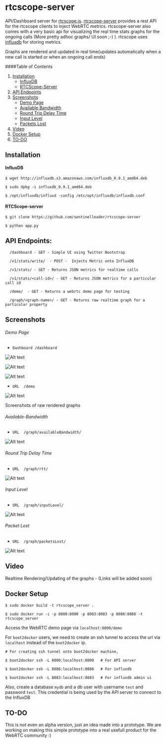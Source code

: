# rtcscope-server
API/Dashboard server for [rtcscope.js](https://github.com/samirnaik/rtcscope.js). [rtcscope-server](https://github.com/sentinelleader/rtcscope-server) provides a rest API for the rtcscope clients to inject WebRTC metrics. rtcscope-server also comes with a very basic api for visualizing the real time stats graphs for the ongoing calls (More pretty adhoc graphs/ UI soon ;-) ). rtcscope uses [influxdb](influxdb.com) for storing metrics.

Graphs are rendered and updated in real time(updates automatically when a new call is started or when an ongoing call ends)

####Table of Contents

1. [Installation](#installation)
	* [InfluxDB](#influxdb)
	* [RTCScope-Server](#RTCScope-server)
2. [API Endpoints](#api-endpoints)
3. [Screenshots](#screenshots)
	* [Demo Page](#demo-page)
	* [Available Bandwidth](#available-bandwidth)
	* [Round Trip Delay Time](#round-trip-delay-time)
	* [Input Level](#input-level)
	* [Packets Lost](#packet-lost)
4. [Video](#video)
5. [Docker Setup](#docker-setup)
6. [TO-DO](#to-do)

## Installation

####  InfluxDB

	$ wget http://influxdb.s3.amazonaws.com/influxdb_0.9.1_amd64.deb

	$ sudo dpkg -i influxdb_0.9.1_amd64.deb

	$ /opt/influxdb/influxd -config /etc/opt/influxdb/influxdb.conf

####  RTCScope-server

	$ git clone https://github.com/sentinelleader/rtcscope-server

	$ python app.py


## API Endpoints:

```
  /dashboard - GET - Simple UI using Twitter Bootstrap

  /v1/stats/write/  - POST -  Injects Metric onto InfluxDB

  /v1/stats/ - GET - Returns JSON metrics for realtime calls

  /v1/stats/<call-id>/ - GET - Returns JSON metrics for a particular call id

  /demo/  - GET - Returns a webrtc demo page for testing

  /graph/<graph-name>/ - GET - Returns raw realtime graph for a particular property
```

## Screenshots



###### Demo Page

* ```Dashboard /dashboard```

![Alt text](/screenshots/rtcscope-dash.png?raw=true "Dashboard1")

![Alt text](/screenshots/rtt-dash.png?raw=true "Dashboard2")

![Alt text](/screenshots/il-dash.png?raw=true "Dashboard3")

* ```URL  /demo```

![Alt text](/screenshots/demo.png?raw=true "Demo")

Screenshots of raw rendered graphs


###### Available-Bandwidth

* ```URL  /graph/availableBandwidth/```

![Alt text](/screenshots/availableBandwidth.png?raw=true "Available Bandwidth")


###### Round Trip Delay Time

* ```URL  /graph/rtt/```

![Alt text](/screenshots/rtt.png?raw=true "Round Trip Delay Time")


###### Input Level

* ```URL  /graph/inputLevel/```

![Alt text](/screenshots/InputLevel.png?raw=true "Input Level")


###### Packet Lost

* ```URL  /graph/packetsLost/```

![Alt text](/screenshots/PacketLost.png?raw=true "Packet Lost")


## Video


Realtime Rendering/Updating of the graphs - (Links will be added soon)


## Docker Setup

	$ sudo docker build -t rtcscope_server .

	$ sudo docker run -i -p 8000:8000 -p 8083:8083 -p 8086:8086 -t rtcscope_server


  Access the WebRTC demo page via `localhost:8000/demo`

  For `boot2docker` users, we need to create an ssh tunnel to access the url via `localhost` instead of the `boot2docker` ip.

	# For creating ssh tunnel onto boot2docker machine,

	$ boot2docker ssh -L 8000:localhost:8000   # For API server

	$ boot2docker ssh -L 8086:localhost:8086   # For influxdb

	$ boot2docker ssh -L 8083:localhost:8083   # For influxdb admin ui

   Also, create a database `mydb` and a db user with username `test` and password `test`. This credential is being used by the API server to connect to the InfluxDB

## TO-DO

  This is not even an alpha version, just an idea made into a prototype. We are working on making this simple prototype into a real usefull product for the WebRTC community :)
